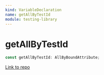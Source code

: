 ```yaml
---
kind: VariableDeclaration
name: getAllByTestId
module: testing-library
---
```


# getAllByTestId

```ts
const getAllByTestId: AllByBoundAttribute;
```

[Link to repo](https://github.com/testing-library/angular-testing-library/blob/master/node_modules/@testing-library/dom/types/queries.d.ts#L135-L135)

